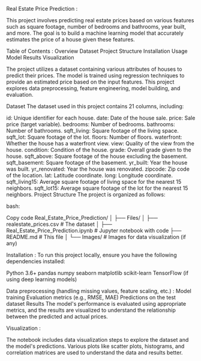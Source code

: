 Real Estate Price Prediction :

This project involves predicting real estate prices based on various features such as square footage, number of bedrooms and bathrooms, year built, and more. The goal is to build a machine learning model that accurately estimates the price of a house given these features.

Table of Contents :
  Overview
  Dataset
  Project Structure
  Installation
  Usage
  Model
  Results
  Visualization

The project utilizes a dataset containing various attributes of houses to predict their prices. The model is trained using regression techniques to provide an estimated price based on the input features. This project explores data preprocessing, feature engineering, model building, and evaluation.

Dataset
The dataset used in this project contains 21 columns, including:

id: Unique identifier for each house.
date: Date of the house sale.
price: Sale price (target variable).
bedrooms: Number of bedrooms.
bathrooms: Number of bathrooms.
sqft_living: Square footage of the living space.
sqft_lot: Square footage of the lot.
floors: Number of floors.
waterfront: Whether the house has a waterfront view.
view: Quality of the view from the house.
condition: Condition of the house.
grade: Overall grade given to the house.
sqft_above: Square footage of the house excluding the basement.
sqft_basement: Square footage of the basement.
yr_built: Year the house was built.
yr_renovated: Year the house was renovated.
zipcode: Zip code of the location.
lat: Latitude coordinate.
long: Longitude coordinate.
sqft_living15: Average square footage of living space for the nearest 15 neighbors.
sqft_lot15: Average square footage of the lot for the nearest 15 neighbors.
Project Structure
The project is organized as follows:

bash:

Copy code
Real_Estate_Price_Prediction/
│
├── Files/
│   ├── realestate_prices.csv  # The dataset
│
├── Real_Estate_Price_Prediction.ipynb  # Jupyter notebook with code
├── README.md  # This file
│
└── Images/  # Images for data visualization (if any)

Installation :
To run this project locally, ensure you have the following dependencies installed:

Python 3.6+
pandas
numpy
seaborn
matplotlib
scikit-learn
TensorFlow (if using deep learning models)


Data preprocessing (handling missing values, feature scaling, etc.) :
Model training
Evaluation metrics (e.g., RMSE, MAE)
Predictions on the test dataset
Results
The model's performance is evaluated using appropriate metrics, and the results are visualized to understand the relationship between the predicted and actual prices.

Visualization :

The notebook includes data visualization steps to explore the dataset and the model's predictions. Various plots like scatter plots, histograms, and correlation matrices are used to understand the data and results better.
